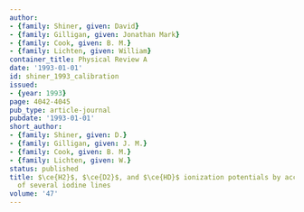 ```yaml
---
author:
- {family: Shiner, given: David}
- {family: Gilligan, given: Jonathan Mark}
- {family: Cook, given: B. M.}
- {family: Lichten, given: William}
container_title: Physical Review A
date: '1993-01-01'
id: shiner_1993_calibration
issued:
- {year: 1993}
page: 4042-4045
pub_type: article-journal
pubdate: '1993-01-01'
short_author:
- {family: Shiner, given: D.}
- {family: Gilligan, given: J. M.}
- {family: Cook, given: B. M.}
- {family: Lichten, given: W.}
status: published
title: $\ce{H2}$, $\ce{D2}$, and $\ce{HD}$ ionization potentials by accurate calibration
  of several iodine lines
volume: '47'
---
```

